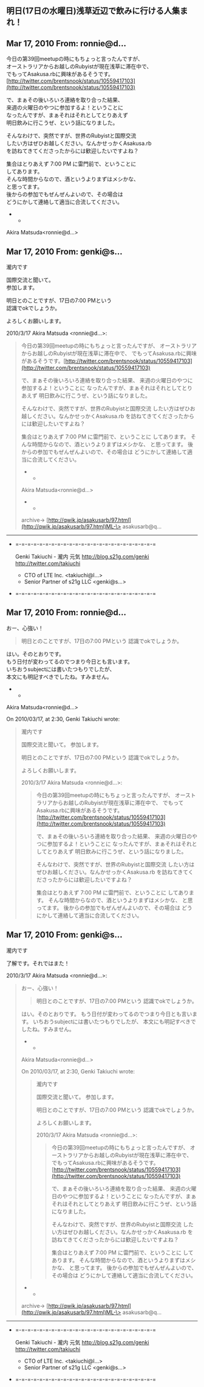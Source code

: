 ## 明日(17日の水曜日)浅草近辺で飲みに行ける人集まれ！

## Mar 17, 2010 From: ronnie@d...

今日の第39回meetupの時にもちょっと言ったんですが、  
オーストラリアからお越しのRubyistが現在浅草に滞在中で、  
でもってAsakusa.rbに興味があるそうです。  
[http://twitter.com/brentsnook/status/10559417103](http://twitter.com/brentsnook/status/10559417103)

で、まぁその後いろいろ連絡を取り合った結果、  
来週の火曜日のやつに参加するよ！ということに  
なったんですが、まぁそれはそれとしてとりあえず  
明日飲みに行こうぜ、という話になりました。

そんなわけで、突然ですが、世界のRubyistと国際交流  
したい方はぜひお越しください。なんかせっかくAsakusa.rb  
を訪ねてきてくださったからには歓迎したいですよね？

集合はとりあえず 7:00 PM に雷門前で、ということに  
してあります。  
そんな時間からなので、酒というよりまずはメシかな、  
と思ってます。  
後からの参加でもぜんぜんよいので、その場合は  
どうにかして連絡して適当に合流してください。

- -

Akira Matsuda\<ronnie@d...\>

## Mar 17, 2010 From: genki@s...

瀧内です

国際交流と聞いて。  
参加します。

明日とのことですが、17日の7:00 PMという  
認識でokでしょうか。

よろしくお願いします。

2010/3/17 Akira Matsuda \<ronnie@d...\>:

> 今日の第39回meetupの時にもちょっと言ったんですが、 オーストラリアからお越しのRubyistが現在浅草に滞在中で、 でもってAsakusa.rbに興味があるそうです。[http://twitter.com/brentsnook/status/10559417103](http://twitter.com/brentsnook/status/10559417103)
> 
> で、まぁその後いろいろ連絡を取り合った結果、 来週の火曜日のやつに参加するよ！ということに なったんですが、まぁそれはそれとしてとりあえず 明日飲みに行こうぜ、という話になりました。
> 
> そんなわけで、突然ですが、世界のRubyistと国際交流 したい方はぜひお越しください。なんかせっかくAsakusa.rb を訪ねてきてくださったからには歓迎したいですよね？
> 
> 集合はとりあえず 7:00 PM に雷門前で、ということに してあります。 そんな時間からなので、酒というよりまずはメシかな、 と思ってます。 後からの参加でもぜんぜんよいので、その場合は どうにかして連絡して適当に合流してください。
> 
> - -
> 
> Akira Matsuda\<ronnie@d...\>
> 
> - -
> 
> archive-\> [http://qwik.jp/asakusarb/97.html](http://qwik.jp/asakusarb/97.html)ML-\> asakusarb@q...
* * *

- =-=-=-=-=-=-=-=-=-=-=-=-=-=-=-=-=-=-=-=-=-=-=-=

    Genki Takiuchi - 瀧内 元気
      http://blog.s21g.com/genki
      http://twitter.com/takiuchi

    - CTO of LTE Inc. <takiuchi@l...>
    - Senior Partner of s21g LLC <genki@s...>

- =-=-=-=-=-=-=-=-=-=-=-=-=-=-=-=-=-=-=-=-=-=-=-=

## Mar 17, 2010 From: ronnie@d...

おー、心強い！

> 明日とのことですが、17日の7:00 PMという 認識でokでしょうか。

はい。そのとおりです。  
もう日付が変わってるのでつまり今日とも言います。  
いちおうsubjectには書いたつもりでしたが、  
本文にも明記すべきでしたね。すみません。

- -

Akira Matsuda\<ronnie@d...\>

On 2010/03/17, at 2:30, Genki Takiuchi wrote:

> 瀧内です
> 
> 国際交流と聞いて。 参加します。
> 
> 明日とのことですが、17日の7:00 PMという 認識でokでしょうか。
> 
> よろしくお願いします。
> 
> 2010/3/17 Akira Matsuda \<ronnie@d...\>:
> 
> > 今日の第39回meetupの時にもちょっと言ったんですが、 オーストラリアからお越しのRubyistが現在浅草に滞在中で、 でもってAsakusa.rbに興味があるそうです。[http://twitter.com/brentsnook/status/10559417103](http://twitter.com/brentsnook/status/10559417103)
> > 
> > で、まぁその後いろいろ連絡を取り合った結果、 来週の火曜日のやつに参加するよ！ということに なったんですが、まぁそれはそれとしてとりあえず 明日飲みに行こうぜ、という話になりました。
> > 
> > そんなわけで、突然ですが、世界のRubyistと国際交流 したい方はぜひお越しください。なんかせっかくAsakusa.rb を訪ねてきてくださったからには歓迎したいですよね？
> > 
> > 集合はとりあえず 7:00 PM に雷門前で、ということに してあります。 そんな時間からなので、酒というよりまずはメシかな、 と思ってます。 後からの参加でもぜんぜんよいので、その場合は どうにかして連絡して適当に合流してください。
## Mar 17, 2010 From: genki@s...

瀧内です

了解です。それではまた！

2010/3/17 Akira Matsuda \<ronnie@d...\>:

> おー、心強い！
> 
> > 明日とのことですが、17日の7:00 PMという 認識でokでしょうか。
> 
> はい。そのとおりです。 もう日付が変わってるのでつまり今日とも言います。 いちおうsubjectには書いたつもりでしたが、 本文にも明記すべきでしたね。すみません。
> 
> - -
> 
> Akira Matsuda\<ronnie@d...\>
> 
> On 2010/03/17, at 2:30, Genki Takiuchi wrote:
> 
> > 瀧内です
> > 
> > 国際交流と聞いて。 参加します。
> > 
> > 明日とのことですが、17日の7:00 PMという 認識でokでしょうか。
> > 
> > よろしくお願いします。
> > 
> > 2010/3/17 Akira Matsuda \<ronnie@d...\>:
> > 
> > > 今日の第39回meetupの時にもちょっと言ったんですが、 オーストラリアからお越しのRubyistが現在浅草に滞在中で、 でもってAsakusa.rbに興味があるそうです。[http://twitter.com/brentsnook/status/10559417103](http://twitter.com/brentsnook/status/10559417103)
> > > 
> > > で、まぁその後いろいろ連絡を取り合った結果、 来週の火曜日のやつに参加するよ！ということに なったんですが、まぁそれはそれとしてとりあえず 明日飲みに行こうぜ、という話になりました。
> > > 
> > > そんなわけで、突然ですが、世界のRubyistと国際交流 したい方はぜひお越しください。なんかせっかくAsakusa.rb を訪ねてきてくださったからには歓迎したいですよね？
> > > 
> > > 集合はとりあえず 7:00 PM に雷門前で、ということに してあります。 そんな時間からなので、酒というよりまずはメシかな、 と思ってます。 後からの参加でもぜんぜんよいので、その場合は どうにかして連絡して適当に合流してください。
> - -
> 
> archive-\> [http://qwik.jp/asakusarb/97.html](http://qwik.jp/asakusarb/97.html)ML-\> asakusarb@q...
* * *

- =-=-=-=-=-=-=-=-=-=-=-=-=-=-=-=-=-=-=-=-=-=-=-=

    Genki Takiuchi - 瀧内 元気
      http://blog.s21g.com/genki
      http://twitter.com/takiuchi

    - CTO of LTE Inc. <takiuchi@l...>
    - Senior Partner of s21g LLC <genki@s...>

- =-=-=-=-=-=-=-=-=-=-=-=-=-=-=-=-=-=-=-=-=-=-=-=
